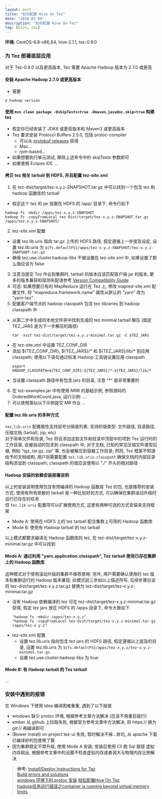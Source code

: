 ```yaml
---
layout: post
title: "如何配置 Hive On Tez"
date: "2018-03-08"
description: "如何配置 Hive On Tez"
tag: [hive, tez]
---
```


**环境:** CentOS-6.8-x86_64, hive-2.1.1, tez-0.9.0

### 为 Tez 部署底层应用
对于 Tez-0.9.0 以及更高版本, Tez 需要 Apache Hadoop 版本为 2.7.0 或更高
#### 安装 Apache Hadoop 2.7.0 或更高版本
- 需要
```
$ hadoop version
```
#### 使用 `mvn clean package -DskipTests=true -Dmaven.javadoc.skip=true` 构建 tez
- 假定你已经安装了 JDK8 或更高版本和 Maven3 或更高版本
- Tez 要求安装 Protocol Buffers 2.5.0, 包括 protoc-compiler
  - 可以从 [protobuf releases](https://github.com/google/protobuf/tags) 获得
  - Mac...
  - rpm-based...
- 如果想要执行单元测试, 移除上述命令中的 skipTests 参数即可
-  如果使用 Eclipse IDE ...

####  拷贝 tez 相关 tarball 到 HDFS, 并且配置 tez-site.xml
1. 在 tez-dist/target/tez-x.y.z-SNAPSHOT.tar.gz 中可以找到一个包含 tez 和 hadoop 函数库的 tarball
  - 假定这个 tez 的 jar 放置在 HDFS 的 /app/ 目录下, 命令行如下
  ```
  hadoop fs -mkdir /apps/tez-x.y.z-SNAPSHOT
  hadoop fs -copyFromLocal tez-dist/target/tez-x.y.z-SNAPSHOT.tar.gz /apps/tez-x.y.z-SNAPSHOT/
  ```
2. tez-site.xml 配置
  - 设置 tez.lib.uris 指向 tar.gz 上传的 HDFS 路径, 假定遵循上一步提及设定, 设置 tez.lib.uris 为 `${fs.defaultFS}/apps/tez-x.y.z-SNAPSHOT/tez-x.y.z-SNAPSHOT.tar.gz`
  - 确保 tez.use.cluster.hadoop-libs 不被设置在 tez-site.xml 中, 如果设置了那么值应该为 false
3. 注意当提交 Tez 作业到集群时, tarball 的版本应该匹配客户端 jar 的版本, 更多的版本兼容和探测失配请参考 [Version Compatibility Guide](https://cwiki.apache.org/confluence/display/TEZ/Version+Compatibility)
4. 可选: 如果想要已有的 MapReduce 运行在 Tez 上, 修改 mapred-site.xml 配置文件, 将 "mapreduce.framework.name" 属性从默认的 "yarn" 改为 "yarn-tez"
5. 配置客户端节点的 hadoop classpath 包含 tez-libraries 到 hadoop classpath 中
  - 从第二步中生成的本地文件夹中找到生成的 tez minimal tarball 解压 (既定 TEZ_JARS 是为下一步解压的路径)
    ```
    tar -xvzf tez-dist/target/tez-x.y.z-minimal.tar.gz -C $TEZ_JARS
    ```
  - 在 tez-site.xml 中设置 TEZ_CONF_DIR
  - 添加 ${TEZ_CONF_DIR}, ${TEZ_JARS}/* 和 ${TEZ_JARS}/lib/* 到应用 classpath; 使用以下语句通过标准 Hadoop 工具链设置应用 classpath
    ```
    export HADOOP_CLASSPATH=${TEZ_CONF_DIR}:${TEZ_JARS}/*:${TEZ_JARS}/lib/*
    ```
  - 当设置 classpath 路径中有包含 jars 的目录, 注意 "\*" 是非常重要的
6. 在 tez-examples.jar 中有使用 MRR 的基础示例, 参照源码的 OrderedWordCount.java, 运行示例:
...
7. 可以使用类似以下示例提交 MR 作业
...

#### 配置 tez.lib.uris 的多种方式
`tez.lib.uris` 配置属性支持逗号分隔值列表; 支持的值类型: 文件路径, 目录路径, 压缩文档 (tarball, zip, etc)  
对于简单文件和目录, Tez 将会添加这些文件和目录中顶层中的项到 Tez 运行时的工作目录, 会被自动的包含到 classpath 中; 对于文档, 已知的常见压缩文件类型后缀, 例如 "tgz, tar.gz, zip" 等, 也会被解压到容器工作目录; 然而, Tez 框架不知道给予的文档结构, 用户则需要配置 `tez.lib.uris.classpath` 确保文档的内部目录结构添加到 classpath; classpath 的值应该使用以 "./" 开头的相对路径

#### Hadoop 安装的依赖安装部署说明
以上的安装说明使用包含有预编译的 Hadoop 函数库 Tez 的包, 也是推荐的安装方式; 使用有所有依赖的 tarball 是一种比较好的方式, 可以确保在集群滚动升级时运行已存在的任务  
但 `tez.lib.uris` 配置项可以扩展使用方式, 这里有两种可选的方式安装来支持框架
- Mode A: 使用在 HDFS 上的 tez tarball 配合集群上可用的 Hadoop 函数库
- Mode B: 使用有 Hadoop tarball 的 tez tarball

以上模式都要求编译无 Hadoop 函数库的 tez, 在  tez-dist/target/tez-x.y.z-minimal.tar.gz 中可以找到

#### Mode A: 通过利用 "yarn.application.classpath", Tez tarball 使用已存在集群上的 Hadoop 函数库
这种模式对于使用滚动升级的集群不推荐使用; 另外, 用户需要确认使用的 tez 版本和集群运行的 Hadoop 版本兼容; 此模式前三步如以上描述所写, 后续步骤应该将 tez-dist/target/tez-x.y.z.tar.gz 替换为 tez-dist/target/tez-x.y.z-minimal.tar.gz
- 没有 Hadoop 依赖编译的 tez 可在 tez-dist/target/tez-x.y.z-minimal.tar.gz 获得, 假定 tez jars 放在 HDFS 的 /apps 目录下, 命令大致如下
  ```
  "hadoop fs -mkdir /apps/tez-x.y.z"
  "hadoop fs -copyFromLocal tez-dist/target/tez-x.y.z-minimal.tar.gz /apps/tez-x.y.z"
  ```
- tez-site.xml 配置
  - 设置 tez.lib.uris 指向包含 tez jars 的 HDFS 路径, 假定遵循以上提及的目录, 设置 tez.lib.uris 为 `${fs.defaultFS}/apps/tez-x.y.z/tez-x.y.z-minimal.tar.gz`
  - 设置 tez.use.cluster.hadoop-libs 为 true

#### Mode B: 有 Hadoop tarball 的 Tez tarball
...

### 安装中遇到的报错
在 Windows 下使用 Idea 编译困难重重, 遇到了以下报错
- windows 缺少 protoc 环境, 根据参考文章方法解决 (应该不用重启就行)
- ember 从 github 上拉取失败, 根据官方参考文章中方法解决, 将 https:// 换为 git:// 再编译即可
- (Bower install) on project tez-ui 失败, 暂时解决不掉...弃坑, 从 apache 下载已编译好的包使用了算
- 因为集群稳定不常升级, 使用 Mode A 安装; 安装后使用 Cli 跑 Sql 报错
虚拟内存超出, 根据参考文章中的设置不检查虚拟内存或者调大与物理内存比例解决

>**参考:**
[Install/Deploy Instructions for Tez](http://tez.apache.org/install.html)  
[Build errors and solutions](https://cwiki.apache.org/confluence/display/TEZ/Build+errors+and+solutions)  
[windows 环境下的 protoc 安装](http://blog.csdn.net/pzw_0612/article/details/51798402)
[轻松配置Hive On Tez](http://lxw1234.com/archives/2017/06/860.htm)  
[hadoop任务运行错误之container is running beyond virtual memory limits](https://mowblog.com/hadoop%E4%BB%BB%E5%8A%A1%E8%BF%90%E8%A1%8C%E9%94%99%E8%AF%AF%E4%B9%8Bcontainer-is-running-beyond-virtual-memory-limits/)
